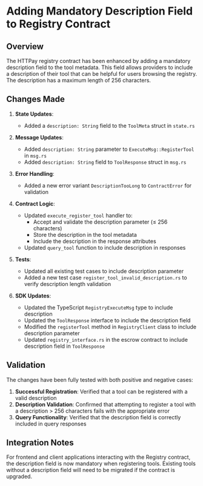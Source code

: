 # Adding Mandatory Description Field to Registry Contract

## Overview

The HTTPay registry contract has been enhanced by adding a mandatory description field to the tool metadata. This field allows providers to include a description of their tool that can be helpful for users browsing the registry. The description has a maximum length of 256 characters.

## Changes Made

1. **State Updates**:
   - Added a `description: String` field to the `ToolMeta` struct in `state.rs`

2. **Message Updates**:
   - Added `description: String` parameter to `ExecuteMsg::RegisterTool` in `msg.rs`
   - Added `description: String` field to `ToolResponse` struct in `msg.rs`

3. **Error Handling**:
   - Added a new error variant `DescriptionTooLong` to `ContractError` for validation

4. **Contract Logic**:
   - Updated `execute_register_tool` handler to:
     - Accept and validate the description parameter (≤ 256 characters)
     - Store the description in the tool metadata
     - Include the description in the response attributes
   - Updated `query_tool` function to include description in responses

5. **Tests**:
   - Updated all existing test cases to include description parameter
   - Added a new test case `register_tool_invalid_description.rs` to verify description length validation

6. **SDK Updates**:
   - Updated the TypeScript `RegistryExecuteMsg` type to include description
   - Updated the `ToolResponse` interface to include the description field
   - Modified the `registerTool` method in `RegistryClient` class to include description parameter
   - Updated `registry_interface.rs` in the escrow contract to include description field in `ToolResponse`

## Validation

The changes have been fully tested with both positive and negative cases:

1. **Successful Registration**: Verified that a tool can be registered with a valid description
2. **Description Validation**: Confirmed that attempting to register a tool with a description > 256 characters fails with the appropriate error
3. **Query Functionality**: Verified that the description field is correctly included in query responses

## Integration Notes

For frontend and client applications interacting with the Registry contract, the description field is now mandatory when registering tools. Existing tools without a description field will need to be migrated if the contract is upgraded.
